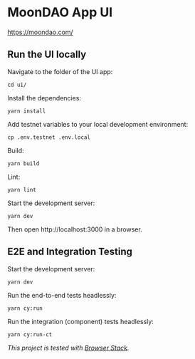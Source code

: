 # MoonDAO App UI

https://moondao.com/

## Run the UI locally

Navigate to the folder of the UI app:
```
cd ui/
```

Install the dependencies:
```
yarn install
```

Add testnet variables to your local development environment:
```
cp .env.testnet .env.local
```

Build:
```
yarn build
```

Lint:
```
yarn lint
```

Start the development server:
```
yarn dev
```

Then open http://localhost:3000 in a browser.

## E2E and Integration Testing
Start the development server:
```
yarn dev
```

Run the end-to-end tests headlessly:
```
yarn cy:run
```

Run the integration (component) tests headlessly:
```
yarn cy:run-ct
```

*This project is tested with [Browser Stack](https://www.browserstack.com/).*
